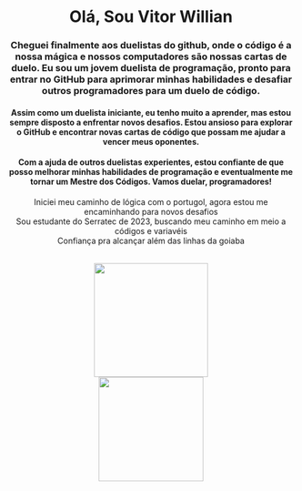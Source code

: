 <div align = "center">
  
# Olá, Sou Vitor Willian

### Cheguei finalmente aos duelistas do github, onde o código é a nossa mágica e nossos computadores são nossas cartas de duelo. Eu sou um jovem duelista de programação, pronto para entrar no GitHub para aprimorar minhas habilidades e desafiar outros programadores para um duelo de código.

#### Assim como um duelista iniciante, eu tenho muito a aprender, mas estou sempre disposto a enfrentar novos desafios. Estou ansioso para explorar o GitHub e encontrar novas cartas de código que possam me ajudar a vencer meus oponentes.

#### Com a ajuda de outros duelistas experientes, estou confiante de que posso melhorar minhas habilidades de programação e eventualmente me tornar um Mestre dos Códigos. Vamos duelar, programadores!
 
Iniciei meu caminho de lógica com o portugol, agora estou me encaminhando para novos desafios
<br>
Sou estudante do Serratec de 2023, buscando meu caminho em meio a códigos e variavéis
<br>
Confiança pra alcançar além das linhas da goiaba
<br>
 </div>
<br>
<div align = "center">
  <a href="https://github.com/V-Maxxin">
  <img height="200em" src="https://github-readme-stats.vercel.app/api?username=V-Maxxin&show_icons=false&theme=graywhite&include_all_commits=true&count_private=true"/>
 </div> <div align = "center">
  <img height="183.5em" src="https://github-readme-stats.vercel.app/api/top-langs/?username=V-Maxxin&layout=compact&langs_count=168&theme=graywhite"/>
</div>
